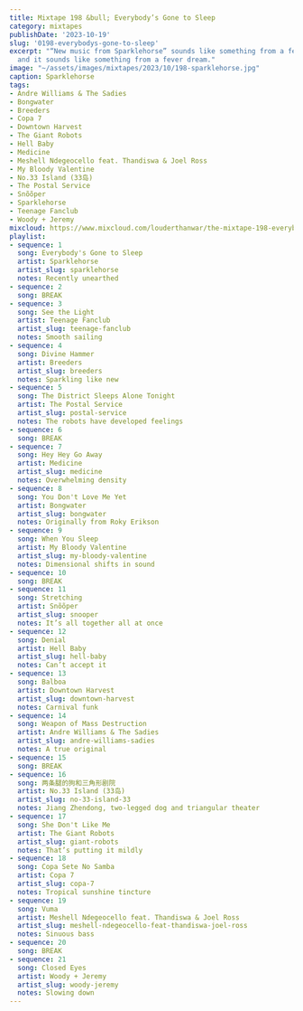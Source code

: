 ```yaml
---
title: Mixtape 198 &bull; Everybody’s Gone to Sleep
category: mixtapes
publishDate: '2023-10-19'
slug: '0198-everybodys-gone-to-sleep'
excerpt: "“New music from Sparklehorse” sounds like something from a fever dream,
  and it sounds like something from a fever dream."
image: "~/assets/images/mixtapes/2023/10/198-sparklehorse.jpg"
caption: Sparklehorse
tags:
- Andre Williams & The Sadies
- Bongwater
- Breeders
- Copa 7
- Downtown Harvest
- The Giant Robots
- Hell Baby
- Medicine
- Meshell Ndegeocello feat. Thandiswa & Joel Ross
- My Bloody Valentine
- No.33 Island (33岛)
- The Postal Service
- Snõõper
- Sparklehorse
- Teenage Fanclub
- Woody + Jeremy
mixcloud: https://www.mixcloud.com/louderthanwar/the-mixtape-198-everybodys-gone-to-sleep-2023-10-19/
playlist:
- sequence: 1
  song: Everybody's Gone to Sleep
  artist: Sparklehorse
  artist_slug: sparklehorse
  notes: Recently unearthed
- sequence: 2
  song: BREAK
- sequence: 3
  song: See the Light
  artist: Teenage Fanclub
  artist_slug: teenage-fanclub
  notes: Smooth sailing
- sequence: 4
  song: Divine Hammer
  artist: Breeders
  artist_slug: breeders
  notes: Sparkling like new
- sequence: 5
  song: The District Sleeps Alone Tonight
  artist: The Postal Service
  artist_slug: postal-service
  notes: The robots have developed feelings
- sequence: 6
  song: BREAK
- sequence: 7
  song: Hey Hey Go Away
  artist: Medicine
  artist_slug: medicine
  notes: Overwhelming density
- sequence: 8
  song: You Don't Love Me Yet
  artist: Bongwater
  artist_slug: bongwater
  notes: Originally from Roky Erikson
- sequence: 9
  song: When You Sleep
  artist: My Bloody Valentine
  artist_slug: my-bloody-valentine
  notes: Dimensional shifts in sound
- sequence: 10
  song: BREAK
- sequence: 11
  song: Stretching
  artist: Snõõper
  artist_slug: snooper
  notes: It’s all together all at once
- sequence: 12
  song: Denial
  artist: Hell Baby
  artist_slug: hell-baby
  notes: Can’t accept it
- sequence: 13
  song: Balboa
  artist: Downtown Harvest
  artist_slug: downtown-harvest
  notes: Carnival funk
- sequence: 14
  song: Weapon of Mass Destruction
  artist: Andre Williams & The Sadies
  artist_slug: andre-williams-sadies
  notes: A true original
- sequence: 15
  song: BREAK
- sequence: 16
  song: 两条腿的狗和三角形剧院
  artist: No.33 Island (33岛)
  artist_slug: no-33-island-33
  notes: Jiang Zhendong, two-legged dog and triangular theater
- sequence: 17
  song: She Don't Like Me
  artist: The Giant Robots
  artist_slug: giant-robots
  notes: That’s putting it mildly
- sequence: 18
  song: Copa Sete No Samba
  artist: Copa 7
  artist_slug: copa-7
  notes: Tropical sunshine tincture
- sequence: 19
  song: Vuma
  artist: Meshell Ndegeocello feat. Thandiswa & Joel Ross
  artist_slug: meshell-ndegeocello-feat-thandiswa-joel-ross
  notes: Sinuous bass
- sequence: 20
  song: BREAK
- sequence: 21
  song: Closed Eyes
  artist: Woody + Jeremy
  artist_slug: woody-jeremy
  notes: Slowing down
---
```


